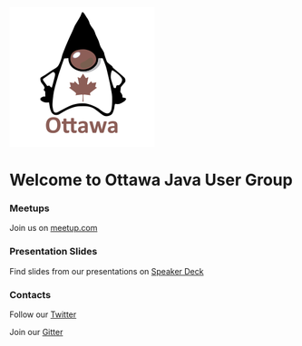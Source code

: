 ![Ottawa JUG logo](ottawa_jug_256.png "Ottawa JUG")

# Welcome to Ottawa Java User Group

### Meetups

Join us on [meetup.com](https://meetup.com "https://meetup.com")

### Presentation Slides

Find slides from our presentations on [Speaker Deck](https://speakerdeck.com/ottawajug "https://speakerdeck.com/ottawajug") 

### Contacts

Follow our [Twitter](https://twitter.com/ottawajug "https://twitter.com/ottawajug")

Join our [Gitter](https://gitter.im/ottawajug "https://gitter.im/ottawajug")
